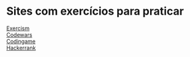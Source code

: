 # Sites com exercícios para praticar

<div><a href="https://exercism.org/">Exercism</div>

<div><a href="https://www.codewars.com">Codewars</div>
 
<div><a href="https://www.codingame.com">Codingame</div>

<div><a href="https://www.hackerrank.com">Hackerrank</div>